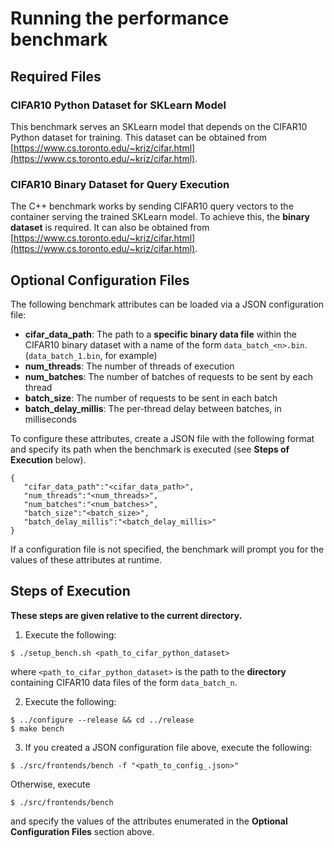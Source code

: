 # Running the performance benchmark

## Required Files
### CIFAR10 Python Dataset for SKLearn Model
This benchmark serves an SKLearn model that depends on the CIFAR10 Python dataset for training. This dataset can be obtained from [https://www.cs.toronto.edu/~kriz/cifar.html](https://www.cs.toronto.edu/~kriz/cifar.html).

### CIFAR10 Binary Dataset for Query Execution
The C++ benchmark works by sending CIFAR10 query vectors to the container serving the trained SKLearn model. To achieve this, the **binary dataset** is required. It can also be obtained from [https://www.cs.toronto.edu/~kriz/cifar.html](https://www.cs.toronto.edu/~kriz/cifar.html).

## Optional Configuration Files
The following benchmark attributes can be loaded via a JSON configuration file:
- **cifar_data_path**: The path to a **specific binary data file** within the CIFAR10 binary dataset with a name of the form `data_batch_<n>.bin`. (`data_batch_1.bin`, for example)
- **num_threads**: The number of threads of execution
- **num_batches**: The number of batches of requests to be sent by each thread
- **batch_size**: The number of requests to be sent in each batch
- **batch_delay_millis**: The per-thread delay between batches, in milliseconds

To configure these attributes, create a JSON file with the following format and specify its path when the benchmark is executed (see **Steps of Execution** below).

```
{
   "cifar_data_path":"<cifar_data_path>",
   "num_threads":"<num_threads>",
   "num_batches":"<num_batches>",
   "batch_size":"<batch_size>",
   "batch_delay_millis":"<batch_delay_millis>"
}
```

If a configuration file is not specified, the benchmark will prompt you for the values of these attributes at runtime.

## Steps of Execution
**These steps are given relative to the current directory.**

1. Execute the following:
  ```
  $ ./setup_bench.sh <path_to_cifar_python_dataset>
  ```
where `<path_to_cifar_python_dataset>` is the path to the **directory** containing CIFAR10 data files of the form `data_batch_n`.

2. Execute the following:
  ```
  $ ../configure --release && cd ../release
  $ make bench
  ```
  
3. If you created a JSON configuration file above, execute the following:
  ```
  $ ./src/frontends/bench -f "<path_to_config_.json>"
  ```
  
  Otherwise, execute
  ```
  $ ./src/frontends/bench
  ```
  and specify the values of the attributes enumerated in the **Optional Configuration Files** section above. 
